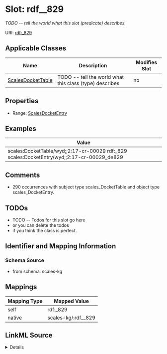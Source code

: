 

# Slot: rdf__829


_TODO -- tell the world what this slot (predicate) describes._





URI: [rdf:_829](http://www.w3.org/1999/02/22-rdf-syntax-ns#_829)



<!-- no inheritance hierarchy -->





## Applicable Classes

| Name | Description | Modifies Slot |
| --- | --- | --- |
| [ScalesDocketTable](../classes/ScalesDocketTable.md) | TODO -- tell the world what this class (type) describes |  no  |







## Properties

* Range: [ScalesDocketEntry](../classes/ScalesDocketEntry.md)






## Examples

| Value |
| --- |
| scales:DocketTable/wyd;;2:17-cr-00029 rdf:_829 scales:DocketEntry/wyd;;2:17-cr-00029_de829 |

## Comments

* 290 occurrences with subject type scales_DocketTable and object type scales_DocketEntry.

## TODOs

* TODO -- Todos for this slot go here
* or you can delete the todos
* if you think the class is perfect.

## Identifier and Mapping Information







### Schema Source


* from schema: scales-kg




## Mappings

| Mapping Type | Mapped Value |
| ---  | ---  |
| self | rdf:_829 |
| native | scales-kg/:rdf__829 |




## LinkML Source

<details>
```yaml
name: rdf__829
description: TODO -- tell the world what this slot (predicate) describes.
todos:
- TODO -- Todos for this slot go here
- or you can delete the todos
- if you think the class is perfect.
comments:
- 290 occurrences with subject type scales_DocketTable and object type scales_DocketEntry.
examples:
- value: scales:DocketTable/wyd;;2:17-cr-00029 rdf:_829 scales:DocketEntry/wyd;;2:17-cr-00029_de829
from_schema: scales-kg
rank: 1000
slot_uri: rdf:_829
alias: rdf__829
domain_of:
- scales_DocketTable
range: scales_DocketEntry

```
</details>